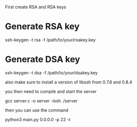 First create RSA and RSA keys

# Generate RSA key
ssh-keygen -t rsa -f /path/to/your/rsakey.key

# Generate DSA key
ssh-keygen -t dsa -f /path/to/your/dsakey.key

also make sure to install a version of libssh from 0.7.6 and 0.8.4

you then need to compile and start the server 

gcc server.c -o server -lssh
./server

then you can use the command 

python3 main.py 0.0.0.0 -p 22 -t
